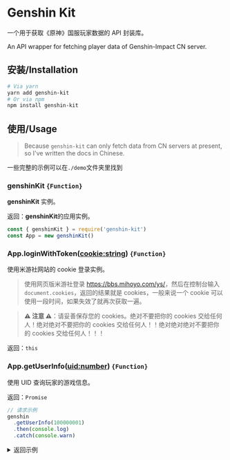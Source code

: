 # Genshin Kit

一个用于获取《原神》国服玩家数据的 API 封装库。

An API wrapper for fetching player data of Genshin-Impact CN server.

## 安装/Installation

```bash
# Via yarn
yarn add genshin-kit
# Or via npm
npm install genshin-kit
```

## 使用/Usage

> Because `genshin-kit` can only fetch data from CN servers at present, so I've written the docs in Chinese.

一些完整的示例可以在`./demo`文件夹里找到

### genshinKit `{Function}`

**genshinKit** 实例。

返回：**genshinKit**的应用实例。

```js
const { genshinKit } = require('genshin-kit')
const App = new genshinKit()
```

### App.loginWithToken(<cookie:string>) `{Function}`

使用米游社网站的 cookie 登录实例。

> 使用网页版米游社登录 <https://bbs.mihoyo.com/ys/>，然后在控制台输入 `document.cookies`，返回的结果就是 cookies，一般来说一个 cookie 可以使用一段时间，如果失效了就再次获取一遍。

> **⚠️ 注意 ⚠️**：请妥善保存您的 cookies。绝对不要把你的 cookies 交给任何人！绝对绝对不要把你的 cookies 交给任何人！！绝对绝对绝对不要把你的 cookies 交给任何人！！！

返回：`this`

### App.getUserInfo(<uid:number>) `{Function}`

使用 UID 查询玩家的游戏信息。

返回：`Promise`

```js
// 请求示例
genshin
  .getUserInfo(100000001)
  .then(console.log)
  .catch(console.warn)
```

<details>
<summary>返回示例</summary>

```js
{
  retcode: 0,
  message: 'OK',
  data: {
    role: null,
    // 玩家拥有的角色
    avatars: [
      {
        "id": 10000007,
        "image": "https://upload-bbs.mihoyo.com/game_record/genshin/character_icon/UI_AvatarIcon_PlayerGirl.png",
        "name": "旅行者",
        "element": "Geo",
        "fetter": 0,
        "level": 1,
        "rarity": 5
      },
      // ...
    ],
    stats: {
      active_day_number: 0, // 活跃天数
      achievement_number: 0, // 成就达成数
      win_rate: 0, // ?
      anemoculus_number: 0, // 风神瞳
      geoculus_number: 0, // 岩神瞳
      avatar_number: 0, // 获得角色数
      way_point_number: 0, // 解锁传送点
      domain_number: 0, // 解锁秘境
      spiral_abyss: '1-1', // 深境螺旋
      precious_chest_number: 0, // 珍贵宝箱
      luxurious_chest_number: 0, // 华丽宝箱
      exquisite_chest_number: 0, // 精致宝箱
      common_chest_number: 0 // 普通宝箱
    },
    // 城市声望
    city_explorations: [
      {
        "id": 1,
        "level": 8, // 声望等级
        "exploration_percentage": 1000, // 探索度
        "icon": "https://upload-bbs.mihoyo.com/game_record/genshin/city_icon/UI_ChapterIcon_Mengde.png",
        "name": "蒙德"
      },
      {
        "id": 2,
        "level": 8,
        "exploration_percentage": 1000,
        "icon": "https://upload-bbs.mihoyo.com/game_record/genshin/city_icon/UI_ChapterIcon_Liyue.png",
        "name": "璃月"
      }
    ],
    // 世界探索
    world_explorations: [
      {
        "level": 1, // 声望等级
        "exploration_percentage": 1000, // 探索度
        "icon": "https://upload-bbs.mihoyo.com/game_record/genshin/city_icon/UI_ChapterIcon_Dragonspine.png",
        "name": "龙脊雪山",
        "type": "Offering"
      },
      {
        "level": 1,
        "exploration_percentage": 1000,
        "icon": "https://upload-bbs.mihoyo.com/game_record/genshin/city_icon/UI_ChapterIcon_Mengde.png",
        "name": "蒙德",
        "type": "Reputation"
      },
      {
        "level": 1,
        "exploration_percentage": 1000,
        "icon": "https://upload-bbs.mihoyo.com/game_record/genshin/city_icon/UI_ChapterIcon_Liyue.png",
        "name": "璃月",
        "type": "Reputation"
      }
    ]
  }
}
```

</details>

